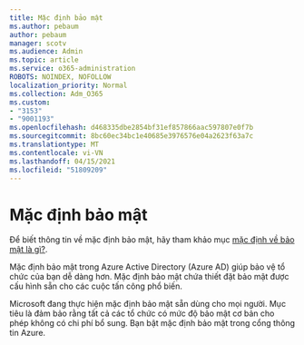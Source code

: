 ```yaml
---
title: Mặc định bảo mật
ms.author: pebaum
author: pebaum
manager: scotv
ms.audience: Admin
ms.topic: article
ms.service: o365-administration
ROBOTS: NOINDEX, NOFOLLOW
localization_priority: Normal
ms.collection: Adm_O365
ms.custom:
- "3153"
- "9001193"
ms.openlocfilehash: d468335dbe2854bf31ef857866aac597807e0f7b
ms.sourcegitcommit: 8bc60ec34bc1e40685e3976576e04a2623f63a7c
ms.translationtype: MT
ms.contentlocale: vi-VN
ms.lasthandoff: 04/15/2021
ms.locfileid: "51809209"
---
```

# <a name="security-defaults"></a>Mặc định bảo mật

Để biết thông tin về mặc định bảo mật, hãy tham khảo mục [mặc định về bảo mật là gì?](https://docs.microsoft.com/azure/active-directory/conditional-access/concept-conditional-access-security-defaults).

Mặc định bảo mật trong Azure Active Directory (Azure AD) giúp bảo vệ tổ chức của bạn dễ dàng hơn. Mặc định bảo mật chứa thiết đặt bảo mật được cấu hình sẵn cho các cuộc tấn công phổ biến.

Microsoft đang thực hiện mặc định bảo mật sẵn dùng cho mọi người. Mục tiêu là đảm bảo rằng tất cả các tổ chức có mức độ bảo mật cơ bản cho phép không có chi phí bổ sung. Bạn bật mặc định bảo mật trong cổng thông tin Azure.
